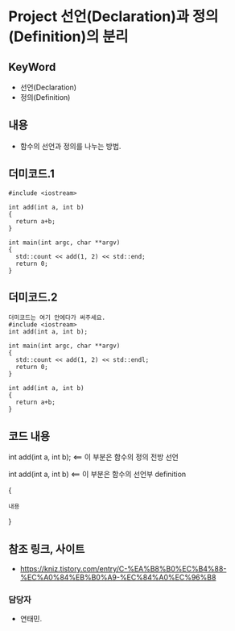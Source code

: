 # Project 선언(Declaration)과 정의(Definition)의 분리

## KeyWord
- 선언(Declaration)
- 정의(Definition)

## 내용
- 함수의 선언과 정의를 나누는 방법.

## 더미코드.1
```
#include <iostream>

int add(int a, int b)
{
  return a+b;
}

int main(int argc, char **argv)
{
  std::count << add(1, 2) << std::end;
  return 0;
}
```
## 더미코드.2
```
더미코드는 여기 안에다가 써주세요.
#include <iostream>
int add(int a, int b);

int main(int argc, char **argv)
{
  std::count << add(1, 2) << std::endl;
  return 0;
}

int add(int a, int b)
{
  return a+b;
}
```
## 코드 내용
int add(int a, int b); <== 이 부분은 함수의 정의 전방 선언

int add(int a, int b) <== 이 부분은 함수의 선언부 definition

{

    내용
    
}

## 참조 링크, 사이트
- https://kniz.tistory.com/entry/C-%EA%B8%B0%EC%B4%88-%EC%A0%84%EB%B0%A9-%EC%84%A0%EC%96%B8

### 담당자
- 연태민.
